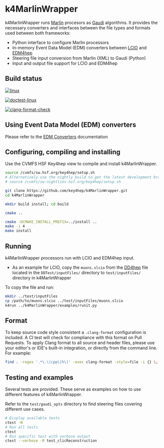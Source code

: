 # k4MarlinWrapper

k4MarlinWrapper runs [Marlin](https://github.com/iLCSoft/Marlin) procesors as [Gaudi](https://gitlab.cern.ch/gaudi/Gaudi) algorithms.
It provides the necessary converters and interfaces between the file types and formats used between both frameworks:
- Python interface to configure Marlin processors
- In-memory Event Data Model (EDM) converters between [LCIO](https://github.com/iLCSoft/LCIO) and [EDM4hep](https://github.com/key4hep/EDM4hep)
- Steering file input conversion from Marlin (XML) to Gaudi (Python)
- Input and output file support for LCIO and EDM4hep

## Build status


[![linux](https://github.com/key4hep/k4MarlinWrapper/actions/workflows/test.yml/badge.svg)](https://github.com/key4hep/k4MarlinWrapper/actions/workflows/test.yml)

[![doctest-linux](https://github.com/key4hep/k4MarlinWrapper/actions/workflows/doctest.yaml/badge.svg)](https://github.com/key4hep/k4MarlinWrapper/actions/workflows/doctest.yaml)

[![clang-format-check](https://github.com/key4hep/k4MarlinWrapper/actions/workflows/clang-format-check.yml/badge.svg)](https://github.com/key4hep/k4MarlinWrapper/actions/workflows/clang-format-check.yml)


## Using Event Data Model (EDM) converters

Please refer to the [EDM Converters](./doc/edmConverters.md) documentation


## Configuring, compiling and installing

Use the CVMFS HSF Key4hep view to compile and install k4MarlinWrapper.

```bash
source /cvmfs/sw.hsf.org/key4hep/setup.sh
# Alternatively use the nightly build to get the latest development branches of key4hep packages
# source /cvmfs/sw-nightlies.hsf.org/key4hep/setup.sh

git clone https://github.com/key4hep/k4MarlinWrapper.git
cd k4MarlinWrapper

mkdir build install; cd build

cmake ..

cmake -DCMAKE_INSTALL_PREFIX=../install ..
make -j 4
make install
```


## Running

k4MarlinWrapper processors run with LCIO and EDM4hep input.
- As an example for LCIO, copy the `muons.slcio` from the [DD4hep](https://github.com/AIDASoft/DD4hep) file located in the `DDTest/inputFiles/` directory to `test/inputFiles/` directory in k4MarlinWrapper

To copy the file and run:
```bash
mkdir ../test/inputFiles
cp /path/to/muons.slcio ../test/inputFiles/muons.slcio
k4run ../k4MarlinWrapper/examples/runit.py
```


## Format

To keep source code style consistent a `.clang-format` configuration is included.
A CI test will check for compliance with this format on Pull Requests.
To apply Clang format to all source and header files, please use your editor's or IDE's built-in integration, or directly from the command line. For example:

```bash
find . -regex '.*\.\(cpp\|h\)' -exec clang-format -style=file -i {} \;
```


## Testing and examples

Several tests are provided. These serve as examples on how to use different features of k4MarlinWrapper.

Refer to the `test/gaudi_opts` directory to find steering files covering different use cases.

```bash
# Display available tests
ctest -N
# Run all tests
ctest
# Run specific test with verbose output
ctest --verbose -R test_clicReconstruction
```
